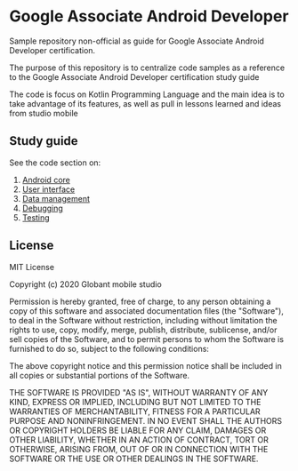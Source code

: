 # Google Associate Android Developer
Sample repository non-official as guide for Google Associate Android Developer certification.

The purpose of this repository is to centralize code samples as a reference to the Google Associate Android Developer certification study guide

The code is focus on Kotlin Programming Language and the main idea is to take advantage of its features, as well as pull in lessons learned and ideas from studio mobile

## Study guide

See the code section on:

1. [Android core](android-core)
1. [User interface](user-interface)
1. [Data management](data-management)
1. [Debugging](debugging)
1. [Testing](testing)

## License

MIT License

Copyright (c) 2020 Globant mobile studio

Permission is hereby granted, free of charge, to any person obtaining a copy
of this software and associated documentation files (the "Software"), to deal
in the Software without restriction, including without limitation the rights
to use, copy, modify, merge, publish, distribute, sublicense, and/or sell
copies of the Software, and to permit persons to whom the Software is
furnished to do so, subject to the following conditions:

The above copyright notice and this permission notice shall be included in all
copies or substantial portions of the Software.

THE SOFTWARE IS PROVIDED "AS IS", WITHOUT WARRANTY OF ANY KIND, EXPRESS OR
IMPLIED, INCLUDING BUT NOT LIMITED TO THE WARRANTIES OF MERCHANTABILITY,
FITNESS FOR A PARTICULAR PURPOSE AND NONINFRINGEMENT. IN NO EVENT SHALL THE
AUTHORS OR COPYRIGHT HOLDERS BE LIABLE FOR ANY CLAIM, DAMAGES OR OTHER
LIABILITY, WHETHER IN AN ACTION OF CONTRACT, TORT OR OTHERWISE, ARISING FROM,
OUT OF OR IN CONNECTION WITH THE SOFTWARE OR THE USE OR OTHER DEALINGS IN THE
SOFTWARE.
